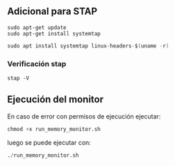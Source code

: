 ## Adicional para STAP

```
sudo apt-get update
sudo apt-get install systemtap
```

```s
sudo apt install systemtap linux-headers-$(uname -r)
```

### Verificación stap

`stap -V`

## Ejecución del monitor

En caso de error con permisos de ejecución ejecutar:

```s
chmod +x run_memory_monitor.sh
```

luego se puede ejecutar con:

```s
./run_memory_monitor.sh
```



